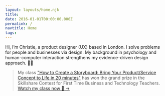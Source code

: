 ```yaml
---
layout: layouts/home.njk
title:
date: 2016-01-01T00:00:00.000Z
permalink: /
navtitle: Home
tags:
---
```

Hi, I’m Christie, a product designer (UX) based in London. I solve problems for people and businesses via design. My background in psychology and human-computer interaction strengthens my evidence-driven design approach. <span>&#x1F481;&#x200D;&#x2640;&#xFE0F;</span>

> My class  <a href="https://skl.sh/2TOE5Qc" target="_blank">"How to Create a Storyboard: Bring Your Product/Service Concept to Life in 20 minutes"</a> has won the grand prize in the Skillshare Contest for First Time Business and Technology Teachers.
<a href="https://skl.sh/2TOE5Qc" target="_blank">Watch my class now <span>&#x1F440;</span> →</a>
